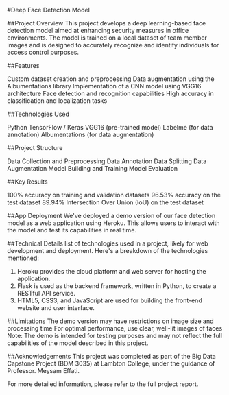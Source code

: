 #Deep Face Detection Model

##Project Overview
This project develops a deep learning-based face detection model aimed at enhancing security measures in office environments. The model is trained on a local dataset of team member images and is designed to accurately recognize and identify individuals for access control purposes.


##Features

Custom dataset creation and preprocessing
Data augmentation using the Albumentations library
Implementation of a CNN model using VGG16 architecture
Face detection and recognition capabilities
High accuracy in classification and localization tasks

##Technologies Used

Python
TensorFlow / Keras
VGG16 (pre-trained model)
Labelme (for data annotation)
Albumentations (for data augmentation)

##Project Structure

Data Collection and Preprocessing
Data Annotation
Data Splitting
Data Augmentation
Model Building and Training
Model Evaluation

##Key Results

100% accuracy on training and validation datasets
96.53% accuracy on the test dataset
89.94% Intersection Over Union (IoU) on the test dataset

##App Deployment
We've deployed a demo version of our face detection model as a web application using Heroku. This allows users to interact with the model and test its capabilities in real time.



##Technical Details
list of technologies used in a project, likely for web development and deployment. Here's a breakdown of the technologies mentioned:

1. Heroku provides the cloud platform and web server for hosting the application.
2. Flask is used as the backend framework, written in Python, to create a RESTful API service.
3. HTML5, CSS3, and JavaScript are used for building the front-end website and user interface.

##Limitations
The demo version may have restrictions on image size and processing time
For optimal performance, use clear, well-lit images of faces
Note: The demo is intended for testing purposes and may not reflect the full capabilities of the model described in this project.


##Acknowledgements
This project was completed as part of the Big Data Capstone Project (BDM 3035) at Lambton College, under the guidance of Professor. Meysam Effati.

For more detailed information, please refer to the full project report.
